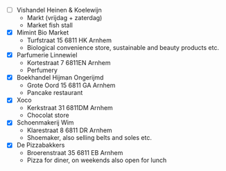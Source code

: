 - [ ] Vishandel Heinen & Koelewijn
	- Markt (vrijdag + zaterdag) 
	- Market fish stall
- [x] Mimint Bio Market
	- Turfstraat 15 6811 HK Arnhem
	- Biological convenience store, sustainable and beauty products etc.
- [x] Parfumerie Linnewiel
	- Kortestraat 7 6811EN Arnhem
	- Perfumery
- [x] Boekhandel Hijman Ongerijmd
	- Grote Oord 15 6811 GA Arnhem
	- Pancake restaurant
- [x] Xoco
	- Kerkstraat 31 6811DM Arnhem
	- Chocolat store
- [x] Schoenmakerij Wim
	- Klarestraat 8 6811 DR Arnhem
	- Shoemaker, also selling belts and soles etc.
- [x] De Pizzabakkers
	- Broerenstraat 35 6811 EB Arnhem
	- Pizza for diner, on weekends also open for lunch